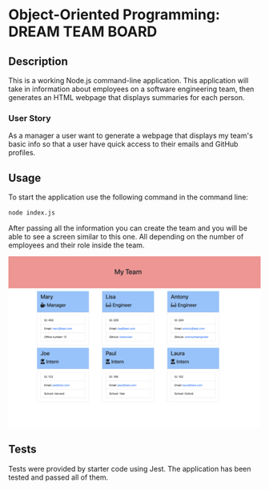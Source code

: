 # Object-Oriented Programming: DREAM TEAM BOARD 

## Description 

This is a working Node.js command-line application. This application will take in information about employees on a software engineering team, then generates an HTML webpage that displays summaries for each person. 

### User Story

As a manager a user want to generate a webpage that displays my team's basic info so that a user have quick access to their emails and GitHub profiles.


## Usage 

To start the application use the following command in the command line:

```bash
node index.js
```

After passing all the information you can create the team and you will be able to see a screen similar to this one. All depending on the number of employees and their role inside the team.

![alt text](./assets/images/Screenshot%20.png)

## Tests

Tests were provided by starter code using Jest. The application has been tested and passed all of them. 


